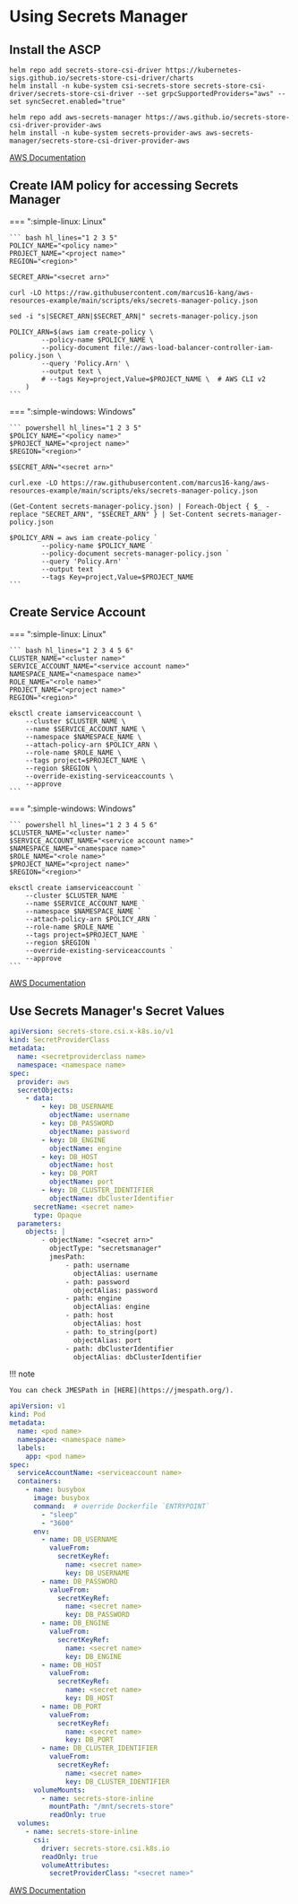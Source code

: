 # Using Secrets Manager

## Install the ASCP

``` shell
helm repo add secrets-store-csi-driver https://kubernetes-sigs.github.io/secrets-store-csi-driver/charts
helm install -n kube-system csi-secrets-store secrets-store-csi-driver/secrets-store-csi-driver --set grpcSupportedProviders="aws" --set syncSecret.enabled="true"

helm repo add aws-secrets-manager https://aws.github.io/secrets-store-csi-driver-provider-aws
helm install -n kube-system secrets-provider-aws aws-secrets-manager/secrets-store-csi-driver-provider-aws
```

[AWS Documentation](https://docs.aws.amazon.com/secretsmanager/latest/userguide/integrating_csi_driver.html#integrating_csi_driver_install)

## Create IAM policy for accessing Secrets Manager

=== ":simple-linux: Linux"

    ``` bash hl_lines="1 2 3 5"
    POLICY_NAME="<policy name>"
    PROJECT_NAME="<project name>"
    REGION="<region>"

    SECRET_ARN="<secret arn>"

    curl -LO https://raw.githubusercontent.com/marcus16-kang/aws-resources-example/main/scripts/eks/secrets-manager-policy.json

    sed -i "s|SECRET_ARN|$SECRET_ARN|" secrets-manager-policy.json

    POLICY_ARN=$(aws iam create-policy \
            --policy-name $POLICY_NAME \
            --policy-document file://aws-load-balancer-controller-iam-policy.json \
            --query 'Policy.Arn' \
            --output text \
            # --tags Key=project,Value=$PROJECT_NAME \  # AWS CLI v2
        )
    ```

=== ":simple-windows: Windows"

    ``` powershell hl_lines="1 2 3 5"
    $POLICY_NAME="<policy name>"
    $PROJECT_NAME="<project name>"
    $REGION="<region>"

    $SECRET_ARN="<secret arn>"

    curl.exe -LO https://raw.githubusercontent.com/marcus16-kang/aws-resources-example/main/scripts/eks/secrets-manager-policy.json

    (Get-Content secrets-manager-policy.json) | Foreach-Object { $_ -replace "SECRET_ARN", "$SECRET_ARN" } | Set-Content secrets-manager-policy.json

    $POLICY_ARN = aws iam create-policy `
            --policy-name $POLICY_NAME `
            --policy-document secrets-manager-policy.json `
            --query 'Policy.Arn' `
            --output text `
            --tags Key=project,Value=$PROJECT_NAME
    ```

## Create Service Account

=== ":simple-linux: Linux"

    ``` bash hl_lines="1 2 3 4 5 6"
    CLUSTER_NAME="<cluster name>"
    SERVICE_ACCOUNT_NAME="<service account name>"
    NAMESPACE_NAME="<namespace name>"
    ROLE_NAME="<role name>"
    PROJECT_NAME="<project name>"
    REGION="<region>"

    eksctl create iamserviceaccount \
        --cluster $CLUSTER_NAME \
        --name $SERVICE_ACCOUNT_NAME \
        --namespace $NAMESPACE_NAME \
        --attach-policy-arn $POLICY_ARN \
        --role-name $ROLE_NAME \
        --tags project=$PROJECT_NAME \
        --region $REGION \
        --override-existing-serviceaccounts \
        --approve
    ```

=== ":simple-windows: Windows"

    ``` powershell hl_lines="1 2 3 4 5 6"
    $CLUSTER_NAME="<cluster name>"
    $SERVICE_ACCOUNT_NAME="<service account name>"
    $NAMESPACE_NAME="<namespace name>"
    $ROLE_NAME="<role name>"
    $PROJECT_NAME="<project name>"
    $REGION="<region>"

    eksctl create iamserviceaccount `
        --cluster $CLUSTER_NAME `
        --name $SERVICE_ACCOUNT_NAME `
        --namespace $NAMESPACE_NAME `
        --attach-policy-arn $POLICY_ARN `
        --role-name $ROLE_NAME `
        --tags project=$PROJECT_NAME `
        --region $REGION `
        --override-existing-serviceaccounts `
        --approve
    ```

[AWS Documentation](https://docs.aws.amazon.com/secretsmanager/latest/userguide/integrating_csi_driver.html#integrating_csi_driver_access)

## Use Secrets Manager's Secret Values

``` yaml title="secret-provider-class.yaml"
apiVersion: secrets-store.csi.x-k8s.io/v1
kind: SecretProviderClass
metadata:
  name: <secretproviderclass name>
  namespace: <namespace name>
spec:
  provider: aws
  secretObjects:
    - data:
        - key: DB_USERNAME
          objectName: username
        - key: DB_PASSWORD
          objectName: password
        - key: DB_ENGINE
          objectName: engine
        - key: DB_HOST
          objectName: host
        - key: DB_PORT
          objectName: port
        - key: DB_CLUSTER_IDENTIFIER
          objectName: dbClusterIdentifier
      secretName: <secret name>
      type: Opaque
  parameters:
    objects: |
        - objectName: "<secret arn>"
          objectType: "secretsmanager"
          jmesPath:
              - path: username
                objectAlias: username
              - path: password
                objectAlias: password
              - path: engine
                objectAlias: engine
              - path: host
                objectAlias: host
              - path: to_string(port)
                objectAlias: port
              - path: dbClusterIdentifier
                objectAlias: dbClusterIdentifier
```

!!! note

    You can check JMESPath in [HERE](https://jmespath.org/).

``` yaml title="pod.yaml"
apiVersion: v1
kind: Pod
metadata:
  name: <pod name>
  namespace: <namespace name>
  labels:
    app: <pod name>
spec:
  serviceAccountName: <serviceaccount name>
  containers:
    - name: busybox
      image: busybox
      command:  # override Dockerfile `ENTRYPOINT`
        - "sleep"
        - "3600"
      env:
        - name: DB_USERNAME
          valueFrom:
            secretKeyRef:
              name: <secret name>
              key: DB_USERNAME
        - name: DB_PASSWORD
          valueFrom:
            secretKeyRef:
              name: <secret name>
              key: DB_PASSWORD
        - name: DB_ENGINE
          valueFrom:
            secretKeyRef:
              name: <secret name>
              key: DB_ENGINE
        - name: DB_HOST
          valueFrom:
            secretKeyRef:
              name: <secret name>
              key: DB_HOST
        - name: DB_PORT
          valueFrom:
            secretKeyRef:
              name: <secret name>
              key: DB_PORT
        - name: DB_CLUSTER_IDENTIFIER
          valueFrom:
            secretKeyRef:
              name: <secret name>
              key: DB_CLUSTER_IDENTIFIER
      volumeMounts:
        - name: secrets-store-inline
          mountPath: "/mnt/secrets-store"
          readOnly: true
  volumes:
    - name: secrets-store-inline
      csi:
        driver: secrets-store.csi.k8s.io
        readOnly: true
        volumeAttributes:
          secretProviderClass: "<secret name>"
```

[AWS Documentation](https://docs.aws.amazon.com/secretsmanager/latest/userguide/integrating_csi_driver.html#integrating_csi_driver_mount)
